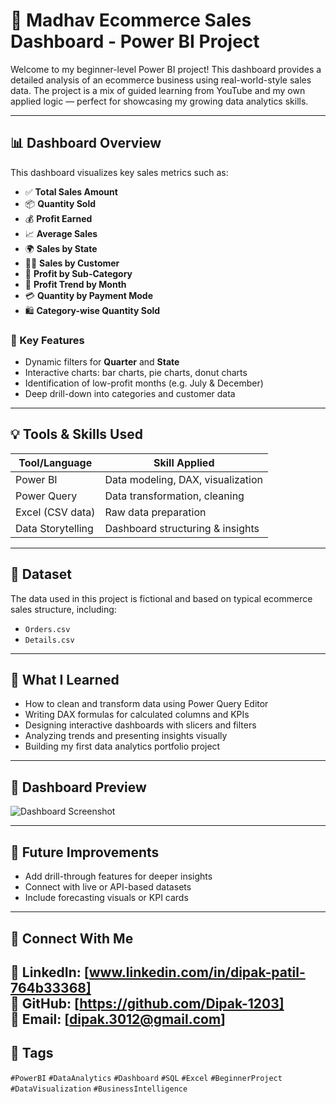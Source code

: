 # 🛒 Madhav Ecommerce Sales Dashboard - Power BI Project

Welcome to my beginner-level Power BI project! This dashboard provides a detailed analysis of an ecommerce business using real-world-style sales data. The project is a mix of guided learning from YouTube and my own applied logic — perfect for showcasing my growing data analytics skills.

---

## 📊 Dashboard Overview

This dashboard visualizes key sales metrics such as:

- ✅ **Total Sales Amount**  
- 📦 **Quantity Sold**
- 💰 **Profit Earned**
- 📈 **Average Sales**
- 🌍 **Sales by State**
- 👨‍💼 **Sales by Customer**
- 🧾 **Profit by Sub-Category**
- 📆 **Profit Trend by Month**
- 💳 **Quantity by Payment Mode**
- 🛍 **Category-wise Quantity Sold**

### 📌 Key Features

- Dynamic filters for **Quarter** and **State**
- Interactive charts: bar charts, pie charts, donut charts
- Identification of low-profit months (e.g. July & December)
- Deep drill-down into categories and customer data

---

## 💡 Tools & Skills Used

| Tool/Language    | Skill Applied                      |
|------------------|------------------------------------|
| Power BI         | Data modeling, DAX, visualization  |
| Power Query      | Data transformation, cleaning      |
| Excel (CSV data) | Raw data preparation               |
| Data Storytelling| Dashboard structuring & insights   |

---

## 📁 Dataset

The data used in this project is fictional and based on typical ecommerce sales structure, including:
- `Orders.csv`
- `Details.csv`

---

## 🧠 What I Learned

- How to clean and transform data using Power Query Editor  
- Writing DAX formulas for calculated columns and KPIs  
- Designing interactive dashboards with slicers and filters  
- Analyzing trends and presenting insights visually  
- Building my first data analytics portfolio project  

---

## 📸 Dashboard Preview

![Dashboard Screenshot](./Screenshot%202025-07-19%20093718.png)

---

## 🚀 Future Improvements

- Add drill-through features for deeper insights  
- Connect with live or API-based datasets  
- Include forecasting visuals or KPI cards

---

## 🔗 Connect With Me

📌 **LinkedIn**: [www.linkedin.com/in/dipak-patil-764b33368]  
📌 **GitHub**: [https://github.com/Dipak-1203]  
📌 **Email**: [dipak.3012@gmail.com]
---

## 🔖 Tags

`#PowerBI` `#DataAnalytics` `#Dashboard` `#SQL` `#Excel` `#BeginnerProject` `#DataVisualization` `#BusinessIntelligence`

